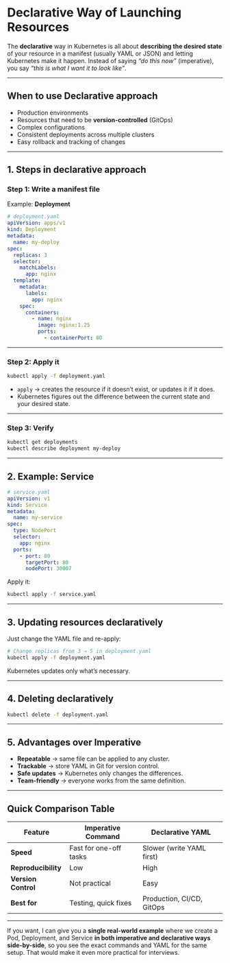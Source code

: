 # Declarative Way of Launching Resources

The **declarative** way in Kubernetes is all about **describing the desired state** of your resource in a manifest (usually YAML or JSON) and letting Kubernetes make it happen.
Instead of saying *“do this now”* (imperative), you say *“this is what I want it to look like”*.

---

## **When to use Declarative approach**

* Production environments
* Resources that need to be **version-controlled** (GitOps)
* Complex configurations
* Consistent deployments across multiple clusters
* Easy rollback and tracking of changes

---

## **1. Steps in declarative approach**

### **Step 1: Write a manifest file**

Example: **Deployment**

```yaml
# deployment.yaml
apiVersion: apps/v1
kind: Deployment
metadata:
  name: my-deploy
spec:
  replicas: 3
  selector:
    matchLabels:
      app: nginx
  template:
    metadata:
      labels:
        app: nginx
    spec:
      containers:
        - name: nginx
          image: nginx:1.25
          ports:
            - containerPort: 80
```

---

### **Step 2: Apply it**

```bash
kubectl apply -f deployment.yaml
```

* `apply` → creates the resource if it doesn’t exist, or updates it if it does.
* Kubernetes figures out the difference between the current state and your desired state.

---

### **Step 3: Verify**

```bash
kubectl get deployments
kubectl describe deployment my-deploy
```

---

## **2. Example: Service**

```yaml
# service.yaml
apiVersion: v1
kind: Service
metadata:
  name: my-service
spec:
  type: NodePort
  selector:
    app: nginx
  ports:
    - port: 80
      targetPort: 80
      nodePort: 30007
```

Apply it:

```bash
kubectl apply -f service.yaml
```

---

## **3. Updating resources declaratively**

Just change the YAML file and re-apply:

```bash
# Change replicas from 3 → 5 in deployment.yaml
kubectl apply -f deployment.yaml
```

Kubernetes updates only what’s necessary.

---

## **4. Deleting declaratively**

```bash
kubectl delete -f deployment.yaml
```

---

## **5. Advantages over Imperative**

* **Repeatable** → same file can be applied to any cluster.
* **Trackable** → store YAML in Git for version control.
* **Safe updates** → Kubernetes only changes the differences.
* **Team-friendly** → everyone works from the same definition.

---

## **Quick Comparison Table**

| Feature             | Imperative Command     | Declarative YAML          |
| ------------------- | ---------------------- | ------------------------- |
| **Speed**           | Fast for one-off tasks | Slower (write YAML first) |
| **Reproducibility** | Low                    | High                      |
| **Version Control** | Not practical          | Easy                      |
| **Best for**        | Testing, quick fixes   | Production, CI/CD, GitOps |

---

If you want, I can give you a **single real-world example** where we create a Pod, Deployment, and Service **in both imperative and declarative ways side-by-side**, so you see the exact commands and YAML for the same setup.
That would make it even more practical for interviews.
